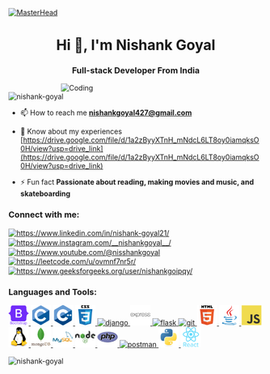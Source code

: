 [![MasterHead](https://camo.githubusercontent.com/1a51b089a4aaf902c771cd2f07404c49959cfb8a30414bc9baf9cc2bfc9294d9/68747470733a2f2f7777772e64726f6e6168712e636f6d2f77702d636f6e74656e742f75706c6f6164732f323032322f30332f62616e6e65722d64617461626173652d6775692e737667)](https://rishavchanda.io)

<h1 align="center">Hi 👋, I'm Nishank Goyal</h1>
<h3 align="center">Full-stack Developer From India</h3>
<img align="right" alt="Coding" width="400" src="https://images.app.goo.gl/PT7vc9gvdkMzf7L18”>

<p align="left"> <img src="https://komarev.com/ghpvc/?username=nishank-goyal&label=Profile%20views&color=0e75b6&style=flat" alt="nishank-goyal" /> </p>

- 📫 How to reach me **nishankgoyal427@gmail.com**

- 📄 Know about my experiences [https://drive.google.com/file/d/1a2zByyXTnH_mNdcL6LT8oy0iamqksO0H/view?usp=drive_link](https://drive.google.com/file/d/1a2zByyXTnH_mNdcL6LT8oy0iamqksO0H/view?usp=drive_link)

- ⚡ Fun fact **Passionate about reading, making movies and music, and skateboarding**

<h3 align="left">Connect with me:</h3>
<p align="left">
<a href="https://linkedin.com/in/https://www.linkedin.com/in/nishank-goyal21/" target="blank"><img align="center" src="https://raw.githubusercontent.com/rahuldkjain/github-profile-readme-generator/master/src/images/icons/Social/linked-in-alt.svg" alt="https://www.linkedin.com/in/nishank-goyal21/" height="30" width="40" /></a>
<a href="https://instagram.com/https://www.instagram.com/__nishankgoyal__/" target="blank"><img align="center" src="https://raw.githubusercontent.com/rahuldkjain/github-profile-readme-generator/master/src/images/icons/Social/instagram.svg" alt="https://www.instagram.com/__nishankgoyal__/" height="30" width="40" /></a>
<a href="https://www.youtube.com/c/https://www.youtube.com/@nisshankgoyal" target="blank"><img align="center" src="https://raw.githubusercontent.com/rahuldkjain/github-profile-readme-generator/master/src/images/icons/Social/youtube.svg" alt="https://www.youtube.com/@nisshankgoyal" height="30" width="40" /></a>
<a href="https://www.leetcode.com/https://leetcode.com/u/ovmnf7nr5r/" target="blank"><img align="center" src="https://raw.githubusercontent.com/rahuldkjain/github-profile-readme-generator/master/src/images/icons/Social/leet-code.svg" alt="https://leetcode.com/u/ovmnf7nr5r/" height="30" width="40" /></a>
<a href="https://auth.geeksforgeeks.org/user/https://www.geeksforgeeks.org/user/nishankgoipqy/" target="blank"><img align="center" src="https://raw.githubusercontent.com/rahuldkjain/github-profile-readme-generator/master/src/images/icons/Social/geeks-for-geeks.svg" alt="https://www.geeksforgeeks.org/user/nishankgoipqy/" height="30" width="40" /></a>
</p>

<h3 align="left">Languages and Tools:</h3>
<p align="left"> <a href="https://getbootstrap.com" target="_blank" rel="noreferrer"> <img src="https://raw.githubusercontent.com/devicons/devicon/master/icons/bootstrap/bootstrap-plain-wordmark.svg" alt="bootstrap" width="40" height="40"/> </a> <a href="https://www.cprogramming.com/" target="_blank" rel="noreferrer"> <img src="https://raw.githubusercontent.com/devicons/devicon/master/icons/c/c-original.svg" alt="c" width="40" height="40"/> </a> <a href="https://www.w3schools.com/cpp/" target="_blank" rel="noreferrer"> <img src="https://raw.githubusercontent.com/devicons/devicon/master/icons/cplusplus/cplusplus-original.svg" alt="cplusplus" width="40" height="40"/> </a> <a href="https://www.w3schools.com/css/" target="_blank" rel="noreferrer"> <img src="https://raw.githubusercontent.com/devicons/devicon/master/icons/css3/css3-original-wordmark.svg" alt="css3" width="40" height="40"/> </a> <a href="https://www.djangoproject.com/" target="_blank" rel="noreferrer"> <img src="https://cdn.worldvectorlogo.com/logos/django.svg" alt="django" width="40" height="40"/> </a> <a href="https://expressjs.com" target="_blank" rel="noreferrer"> <img src="https://raw.githubusercontent.com/devicons/devicon/master/icons/express/express-original-wordmark.svg" alt="express" width="40" height="40"/> </a> <a href="https://flask.palletsprojects.com/" target="_blank" rel="noreferrer"> <img src="https://www.vectorlogo.zone/logos/pocoo_flask/pocoo_flask-icon.svg" alt="flask" width="40" height="40"/> </a> <a href="https://git-scm.com/" target="_blank" rel="noreferrer"> <img src="https://www.vectorlogo.zone/logos/git-scm/git-scm-icon.svg" alt="git" width="40" height="40"/> </a> <a href="https://www.w3.org/html/" target="_blank" rel="noreferrer"> <img src="https://raw.githubusercontent.com/devicons/devicon/master/icons/html5/html5-original-wordmark.svg" alt="html5" width="40" height="40"/> </a> <a href="https://www.java.com" target="_blank" rel="noreferrer"> <img src="https://raw.githubusercontent.com/devicons/devicon/master/icons/java/java-original.svg" alt="java" width="40" height="40"/> </a> <a href="https://developer.mozilla.org/en-US/docs/Web/JavaScript" target="_blank" rel="noreferrer"> <img src="https://raw.githubusercontent.com/devicons/devicon/master/icons/javascript/javascript-original.svg" alt="javascript" width="40" height="40"/> </a> <a href="https://www.linux.org/" target="_blank" rel="noreferrer"> <img src="https://raw.githubusercontent.com/devicons/devicon/master/icons/linux/linux-original.svg" alt="linux" width="40" height="40"/> </a> <a href="https://www.mongodb.com/" target="_blank" rel="noreferrer"> <img src="https://raw.githubusercontent.com/devicons/devicon/master/icons/mongodb/mongodb-original-wordmark.svg" alt="mongodb" width="40" height="40"/> </a> <a href="https://www.mysql.com/" target="_blank" rel="noreferrer"> <img src="https://raw.githubusercontent.com/devicons/devicon/master/icons/mysql/mysql-original-wordmark.svg" alt="mysql" width="40" height="40"/> </a> <a href="https://nodejs.org" target="_blank" rel="noreferrer"> <img src="https://raw.githubusercontent.com/devicons/devicon/master/icons/nodejs/nodejs-original-wordmark.svg" alt="nodejs" width="40" height="40"/> </a> <a href="https://www.php.net" target="_blank" rel="noreferrer"> <img src="https://raw.githubusercontent.com/devicons/devicon/master/icons/php/php-original.svg" alt="php" width="40" height="40"/> </a> <a href="https://postman.com" target="_blank" rel="noreferrer"> <img src="https://www.vectorlogo.zone/logos/getpostman/getpostman-icon.svg" alt="postman" width="40" height="40"/> </a> <a href="https://www.python.org" target="_blank" rel="noreferrer"> <img src="https://raw.githubusercontent.com/devicons/devicon/master/icons/python/python-original.svg" alt="python" width="40" height="40"/> </a> <a href="https://reactjs.org/" target="_blank" rel="noreferrer"> <img src="https://raw.githubusercontent.com/devicons/devicon/master/icons/react/react-original-wordmark.svg" alt="react" width="40" height="40"/> </a> </p>

<p><img align="center" src="https://github-readme-stats.vercel.app/api/top-langs?username=nishank-goyal&show_icons=true&locale=en&layout=compact" alt="nishank-goyal" /></p>
